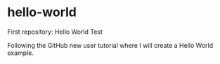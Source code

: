 # hello-world
First repository: Hello World Test

Following the GitHub new user tutorial where I will create a Hello World example.
